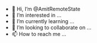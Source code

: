 - 👋 Hi, I’m @AmitRemoteState
- 👀 I’m interested in ...
- 🌱 I’m currently learning ...
- 💞️ I’m looking to collaborate on ...
- 📫 How to reach me ...

<!---
AmitRemoteState/AmitRemoteState is a ✨ special ✨ repository because its `README.md` (this file) appears on your GitHub profile.
You can click the Preview link to take a look at your changes.
--->
